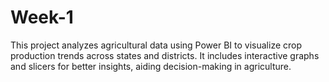 # Week-1
This project analyzes agricultural data using Power BI to visualize crop production trends across states and districts. It includes interactive graphs and slicers for better insights, aiding decision-making in agriculture.
